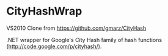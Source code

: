 CityHashWrap
============

VS2010 Clone from https://github.com/gmarz/CityHash

.NET wrapper for Google's City Hash family of hash functions (<a href="http://code.google.com/p/cityhash/">http://code.google.com/p/cityhash/</a>).

